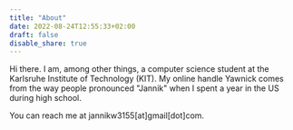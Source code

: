 ```yaml
---
title: "About"
date: 2022-08-24T12:55:33+02:00
draft: false
disable_share: true
---
```


Hi there. I am, among other things, a computer science student at the Karlsruhe Institute of Technology (KIT). My online handle Yawnick comes from the way people pronounced "Jannik" when I spent a year in the US during high school.

You can reach me at jannikw3155[at]gmail[dot]com.